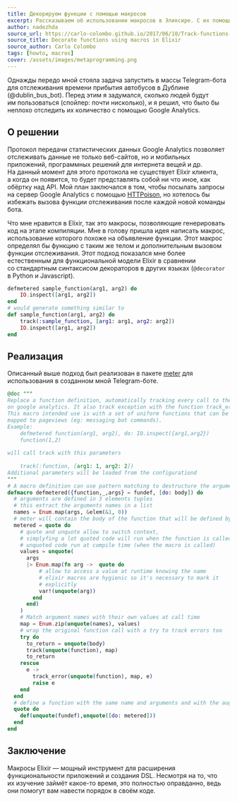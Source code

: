 ```yaml
---
title: Декорируем функции с помощью макросов
excerpt: Рассказываем об использовании макросов в Эликсире. С их помощью создаём декораторы в функциональном стиле.
author: nadezhda
source_url: https://carlo-colombo.github.io/2017/06/10/Track-functions-call-in-Elixir-applications-with-Google-Analytics/
source_title: Decorate functions using macros in Elixir
source_author: Carlo Colombo
tags: [howto, macros]
cover: /assets/images/metaprogramming.png
---
```

Однажды передо мной стояла задача запустить в&nbsp;массы Telegram-бота для отслеживания времени прибытия автобусов в&nbsp;Дублине (@dublin_bus_bot). Перед этим я&nbsp;задумался, сколько людей будут им&nbsp;пользоваться (спойлер: почти нисколько), и&nbsp;я&nbsp;решил, что было&nbsp;бы неплохо отследить их&nbsp;количество с&nbsp;помощью Google Analytics.

## О&nbsp;решении

Протокол передачи статистических данных Google Analytics позволяет отслеживать данные не&nbsp;только веб-сайтов, но&nbsp;и&nbsp;мобильных приложений, программных решений для интернета вещей и&nbsp;др. На&nbsp;данный момент для этого протокола не&nbsp;существует Elixir клиента, а&nbsp;когда он&nbsp;появится, то&nbsp;будет представлять собой ни&nbsp;что иное, как обёртку над API. Мой план заключался в&nbsp;том, чтобы посылать запросы на&nbsp;сервер Google Analytics с&nbsp;помощью [HTTPoison](https://github.com/edgurgel/httpoison), но&nbsp;хотелось&nbsp;бы избежать вызова функции отслеживания после каждой новой команды бота.

Что мне нравится в&nbsp;Elixir, так это макросы, позволяющие генерировать код на&nbsp;этапе компиляции. Мне в&nbsp;голову пришла идея написать макрос, использование которого похоже на&nbsp;объявление функции. Этот макрос определял&nbsp;бы функцию с&nbsp;таким&nbsp;же телом и&nbsp;дополнительным вызовом функции отслеживания. Этот подход показался мне более естественным для функциональной модели Elixir в&nbsp;сравнении со&nbsp;стандартным синтаксисом декораторов в&nbsp;других языках (`@decorator` в&nbsp;Python и&nbsp;Javascript).

```elixir
defmetered sample_function(arg1, arg2) do
    IO.inspect([arg1, arg2])
end
# would generate something similar to
def sample_function(arg1, arg2) do
    track(:sample_function, [arg1: arg1, arg2: arg2])
    IO.inspect([arg1, arg2])
end
```

## Реализация

Описанный выше подход был реализован в&nbsp;пакете [meter](https://hex.pm/packages/meter) для использования в&nbsp;созданном мной Telegram-боте.

```elixir
@doc """
Replace a function definition, automatically tracking every call to the function
on google analytics. It also track exception with the function track_error.
This macro intended use is with a set of uniform functions that can be concettualy
mapped to pageviews (eg: messaging bot commands).
Example:
    defmetered function(arg1, arg2), do: IO.inspect({arg1,arg2})
    function(1,2)
    
will call track with this parameters
    
    track(:function, [arg1: 1, arg2: 2])
Additional parameters will be loaded from the configurationd
"""
# A macro definition can use pattern matching to destructure the arguments
defmacro defmetered({function,_,args} = fundef, [do: body]) do
  # arguments are defined in 3 elements tuples
  # this extract the arguments names in a list
  names = Enum.map(args, &elem(&1, 0))
  # meter will contain the body of the function that will be defined by the macro
  metered = quote do
    # quote and unquote allow to switch context,
    # simplyfing a lot quoted code will run when the function is called
    # unquoted code run at compile time (when the macro is called)
    values = unquote(
      args
      |> Enum.map(fn arg ->  quote do
          # allow to access a value at runtime knowing the name
          # elixir macros are hygienic so it's necessary to mark it
          # explicitly
          var!(unquote(arg))
        end
      end)
    )
    # Match argument names with their own values at call time
    map = Enum.zip(unquote(names), values)
    # wrap the original function call with a try to track errors too
    try do
      to_return = unquote(body)
      track(unquote(function), map)
      to_return
    rescue
      e ->
        track_error(unquote(function), map, e)
        raise e
    end
  end
  # define a function with the same name and arguments and with the augmented body
  quote do
    def(unquote(fundef),unquote([do: metered]))
  end
end
```

## Заключение

Макросы Elixir&nbsp;&mdash; мощный инструмент для расширения функциональности приложений и&nbsp;создания DSL. Несмотря на&nbsp;то, что их&nbsp;изучение займёт какое-то время, это полностью оправданно, ведь они помогут вам навести порядок в&nbsp;своём коде.